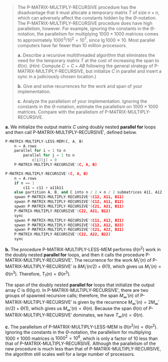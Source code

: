 > The $\text{P-MATRIX-MULTIPLY-RECURSIVE}$ procedure has the disadvantage that it must allocate a temporary matrix $T$ of size $n \times n$, which can adversely affect the constants hidden by the $\Theta$-notation. The $\text{P-MATRIX-MULTIPLY-RECURSIVE}$ procedure does have high parallelism, however. For example, ignoring the constants in the $\Theta$-notation, the parallelism for multiplying $1000 \times 1000$ matrices comes to approximately $1000^3 / 10^2 = 10^7$, since $\lg 1000 \approx 10$. Most parallel computers have far fewer than 10 million processors.
>
> **a.** Describe a recursive multithreaded algorithm that eliminates the need for the temporary matrix $T$ at the cost of increasing the span to $\Theta(n)$. ($\textit{Hint:}$ Compute $C = C + AB$ following the general strategy of $\text{P-MATRIX-MULTIPLY-RECURSIVE}$, but initialize $C$ in parallel and insert a sync in a judiciously chosen location.)
>
> **b.** Give and solve recurrences for the work and span of your implementation.
>
> **c.** Analyze the parallelism of your implementation. Ignoring the constants in the $\Theta$-notation, estimate the parallelism on $1000 \times 1000$ matrices. Compare with the parallelism of $\text{P-MATRIX-MULTIPLY-RECURSIVE}$.

**a.** We initialize the output matrix $C$ using doubly nested **parallel for** loops and then call $\text{P-MATRIX-MULTIPLY-RECURSIVE}'$, defined below.

```cpp
P-MATRIX-MULTIPLY-LESS-MEM(C, A, B)
    n = A.rows
    parallel for i = 1 to n
        parallel for j = 1 to n
            c[i][j] = 0
    P-MATRIX-MULTIPLY-RECURSIVE'(C, A, B)
```

```cpp
P-MATRIX-MULTIPLY-RECURSIVE'(C, A, B)
    n = A.rows
    if n == 1
        c11 = c11 + a11b11
    else partition A, B, and C into n / 2 × n / 2 submatrices A11, A12, A21, A22; B11, B12, B21, B22; and C11, C12, C21, C22
    spwan P-MATRIX-MULTIPLY-RECURSIVE'(C12, A11, B11)    
    spwan P-MATRIX-MULTIPLY-RECURSIVE'(C12, A11, B12)
    spwan P-MATRIX-MULTIPLY-RECURSIVE'(C21, A21, B11)
    P-MATRIX-MULTIPLY-RECURSIVE'(C22, A21, B12)
    sync
    spwan P-MATRIX-MULTIPLY-RECURSIVE'(C11, A12, B21)    
    spwan P-MATRIX-MULTIPLY-RECURSIVE'(C12, A12, B22)
    spwan P-MATRIX-MULTIPLY-RECURSIVE'(C21, A22, B21)
    P-MATRIX-MULTIPLY-RECURSIVE'(C22, A22, B22)
    sync
```

**b.** The procedure $\text{P-MATRIX-MULTIPLY-LESS-MEM}$ performs $\Theta(n^2)$ work in the doubly nested **parallel for** loops, and then it calls the procedure $\text{P-MATRIX-MULTIPLY-RECURSIVE}'$. The recurrence for the work $M_1'(n)$ of $\text{P-MATRIX-MULTIPLY-RECURSIVE}'$ is $8M_1'(n / 2) + \Theta(1)$, which gives us $M_1'(n) = \Theta(n^3)$. Therefore, $T_1(n) = \Theta(n^3)$.

The span of the doubly nested **parallel for** loops that initialize the output array $C$ is $\Theta(\lg n)$. In $\text{P-MATRIX-MULTIPLY-RECURSIVE}'$, there are two groups of spawned recursive calls; therefore, the span $M_\infty'(n)$ of $\text{P-MATRIX-MULTIPLY-RECURSIVE}'$ is given by the recurrence $M_\infty'(n) = 2M_\infty'(n / 2) + \Theta(1)$, which gives us $M_\infty'(n) = \Theta(n)$. Because the span $\Theta(n)$ of $\text{P-MATRIX-MULTIPLY-RECURSIVE}'$ dominates, we have $T_\infty(n) = \Theta(n)$.

**c.** The parallelism of $\text{P-MATRIX-MULTIPLY-LESS-MEM}$ is $\Theta(n^3 / n) = \Theta(n^2)$. Ignoring the constants in the $\Theta$-notation, the parallelism for multiplying $1000 \times 1000$ matrices is $1000^2 = 10^6$, which is only a factor of $10$ less than that of $\text{P-MATRIX-MULTIPLY-RECURSIVE}$. Although the parallelism of the new procedure is much less than that of $\text{P-MATRIX-MULTIPLY-RECURSIVE}$, the algorithm still scales well for a large number of processors.
